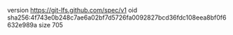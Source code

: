 version https://git-lfs.github.com/spec/v1
oid sha256:4f743e0b248c7ae6a02bf7d5726fa0092827bcd36fdc108eea8bf0f6632e989a
size 705

